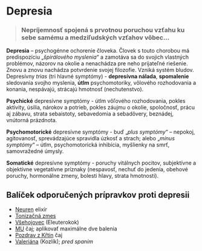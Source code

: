 Depresia
========

> ### Nepríjemnosť spojená s prvotnou poruchou vzťahu ku sebe samému a medziľudských vzťahov vôbec…

**Depresia** – psychogénne ochorenie človeka. Človek s touto chorobou má
predispozíciu „*špirálového myslenia*“ a zamotáva sa do svojich vlastných
problémov, názorov na okolie a nenachádza pre neho prijateľné riešenie. Znovu a
znovu nachádza potvrdenie svojej filozofie. Vzniká systém bludov.   Depresívny
*trias* (tri hlavné symptómy) - **depresívna nálada**, **spomalenie** sledovania
svojho myslenia, **útlm** psychomotoriky, vôlového rozhodovania a konania,
nespávajú, strácajú hmotnosť (nechutenstvo).

**Psychické** depresívne symptómy - útlm vôľového rozhodovania, pokles aktivity,
úsilia, nárokov a potrieb, pokles záujmu o okolie, spoločnosť, prácu aj zábavu,
strata sebaistoty, sebavedomia a sebadôvery, beznádej, vnútorná prázdnota.

**Psychomotorické** depresívne symptómy - buď „*plus symptómy*“ – nepokoj,
agitovanosť, sprevádzajúce spravidla úzkosť a strach; alebo „*mínus symptómy*“ –
útlm, psychomotorická inhibícia, myšlienky na smrť, samovražedné úmysly.

**Somatické** depresívne symptómy - poruchy vitálnych pocitov, subjektívne a
objektívne vegetatívne príznaky (nespavosť, nechuť do jedenia, obehové poruchy,
hormonálne zmeny, bolesti hlavy, strata hmotnosti).

Balíček odporučených prípravkov proti depresii
----------------------------------------------

* [Neuren](/sip/elixiry/neuren) elixír
* [Tonizačná zmes](/sip/tinktury/zmes-tonizacna)
* [Všehojovec](/sip/tinktury/vsehojovec) (Eleuterokok)
* [MU](/sip/caje/mu) čaj; aplikovať maximálne dve balenia
* [Pozdrav z Křtin](/sip/caje/pozdrav-z-krtin) čaj
* [Valeriána](/sip/tinktury/valeriana) (Kozlík); *pred spaním*
